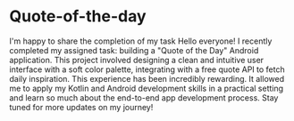 # Quote-of-the-day
I'm happy to share the completion of my  task 
Hello everyone!
 I recently completed my  assigned task: building a "Quote of the Day" Android application. This project involved designing a clean and intuitive user interface with a soft color palette, integrating with a free quote API to fetch daily inspiration.
This experience has been incredibly rewarding. It allowed me to apply my Kotlin and Android development skills in a practical setting and learn so much about the end-to-end app development process.
Stay tuned for more updates on my journey!
